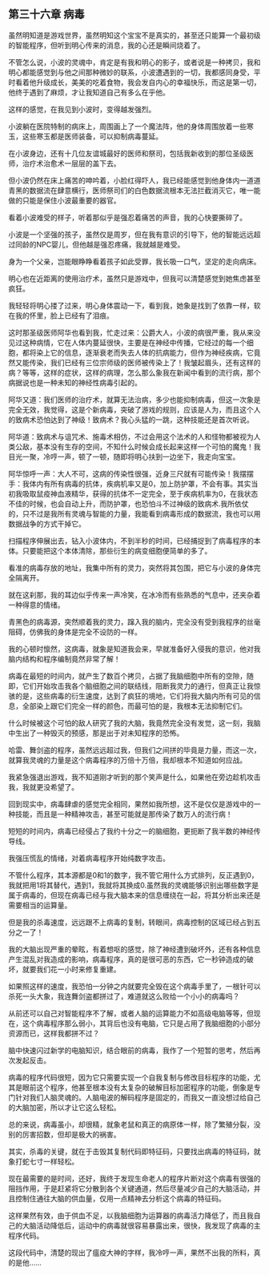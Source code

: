 ## 第三十六章 病毒

虽然明知道是游戏世界，虽然明知这个宝宝不是真实的，甚至还只能算一个最初级的智能程序，但听到明心传来的消息，我的心还是瞬间烧着了。

不管怎么说，小波的灵魂中，肯定是有我和明心的影子，或者说是一种拷贝，我和明心都能感觉到与他之间那种微妙的联系，小波遭遇到的一切，我都感同身受，平时看着他升级成长，美美的吃着食物，我会发自内心的幸福快乐，而这是第一切，他终于遇到了麻烦，才让我知道自己有多么在乎他。

这样的感觉，在我见到小波时，变得越发强烈。

小波躺在医院特制的病床上，周围画上了一个魔法阵，他的身体周围放着一些寒玉，这些寒玉都是医师装备，可以抑制病毒蔓延。

在小波身边，还有十几位友谊城最好的医师和祭司，包括我新收到的那位圣级医师，治疗术治愈术一层层的盖下去。

但小波仍然在床上痛苦的呻吟着，小脸红得吓人，我已经能感觉到他身体内一道道青黑的数据流在肆意横行，医师祭司们的白色数据流根本无法拦截消灭它，唯一能做的只能是保住小波最重要的器官。

看着小波难受的样子，听着那似乎是强忍着痛苦的声音，我的心快要撕碎了。

小波是一个坚强的孩子，虽然仅是周岁，但在我有意识的引导下，他的智能远远超过同龄的NPC婴儿，但他越是强忍疼痛，我就越是难受。

身为一个父亲，岂能眼睁睁看着孩子如此受罪，我长吸一口气，坚定的走向病床。

明心也在近距离的使用治疗术，虽然只是游戏中，但我可以清楚感觉到她焦虑甚至疯狂。

我轻轻将明心搂了过来，明心身体震动一下，看到我，她象是找到了依靠一样，软在我的怀里，脸上已经有了泪痕。

这时那圣级医师阿华也看到我，忙走过来：公爵大人，小波的病很严重，我从来没见过这种病情，它在人体内蔓延很快，主要是在神经中传播，它经过的每一个细胞，都将染上它的信息，逐渐衰老而失去人体的抗病能力，但作为神经疾病，它竟然又能传染，我们已经有三位宗师级的医师被传染上了！我皱起眉头，还有这样的病？等等，这样的症状，这样的病理，怎么那么象我在新闻中看到的流行病，那个病据说也是一种未知的神经性病毒引起的。

阿华又道：我们医师的治疗术，就算无法治病，多少也能抑制病毒，但这一次象是完全无效，我觉得，这是个新病毒，突破了游戏的规则，应该是人为，而且这个人的致病术恐怕达到了神级！致病术？我心头猛的一跳，这种技能还是首次听说。

阿华道：致病术与诅咒术、施毒术相仿，不过会用这个法术的人和怪物都被视为人类公敌，基本没有生存的空间，不知什么时候会成长起来这样一个可怕的魔鬼！我目光一聚，冷哼一声，顿了一顿，随即将明心扶到一边坐下，我走向宝宝。

阿华惊呼一声：大人不可，这病的传染性很强，近身三尺就有可能传染！我摆摆手：我体内有所有病毒的抗体，疾病机率又是0，加上防护罩，不会有事。其实当初我吸取鼠疫神血液精华，获得的抗体不一定完全，至于疾病机率为0，在我状态不佳的时候，也会自动上升，而防护罩，也恐怕斗不过神级的致病术.我所依仗的，只不过是我所有灵魂与智能的力量，我能看到病毒形成的数据流，我也可以用数据战争的方式干掉它。

扫描程序伸展出去，钻入小波体内，不到半秒的时间，已经捕捉到了病毒程序的本体。只要能把这个本体清除，那些衍生的病变细胞便简单的多了。

看准的病毒存放的地址，我集中所有的灵力，突然将其包围，把它与小波的身体完全隔离开。

就在这刹那，我的耳边似乎传来一声冷笑，在冰冷而有些熟悉的气息中，还夹杂着一种得意的情绪。

青黑色的病毒源，突然顺着我的灵力，蹿入我的脑内，完全没有受到我程序的丝毫阻碍，仿佛我的身体是完全不设防的一样。

我的心顿时懔然，这病毒，就象是知道我会来，早就准备好入侵我的意识，他对我脑内结构和程序编制竟然非常了解！

病毒在最短的时间内，就产生了数百个拷贝，占据了我脑细胞中所有的空隙，随即，它们开始攻击我各个脑细胞之间的联结线，阻断我灵力的通行，但真正让我惊骇的是，这些病毒的衍生速度，达到了疯狂的境地，它们将我大脑内所有可见的信息，全部染上跟它们完全一样的颜色，而最可怕的是，我根本无法抑制它们。

什么时候被这个可怕的敌人研究了我的大脑，我竟然完全没有发觉，这一刻，我脑中生出了一种毁灭的预感，那是出于对未知程序的恐怖。

哈雷、舞剑盗的程序，虽然远远超过我，但我们之间拼的毕竟是力量，而这一次，就算我灵魂的力量是这个病毒程序的万倍十万倍，我却根本不知道如何应战。

我紧急强退出游戏，我不知道刚才听到的那个笑声是什么，如果他在旁边趁机攻击我，我就更没希望了。

回到现实中，病毒肆虐的感觉完全相同，果然如我所想，这不是仅仅是游戏中的一种技能，而且是一种精神攻击，甚至可能就是那传染了数万人的流行病！

短短的时间内，病毒已经侵占了我约十分之一的脑细胞，更扼断了我半数的神经传导线。

我强压慌乱的情绪，对着病毒程序开始纯数字攻击。

不管什么程序，其本源都是0和1的数字，我不管它用什么方式排列，反正遇到0，我就把用1将其替代，遇到1，我就将其换成0.虽然我的灵魂能够识别出哪些数字是属于病毒的，但现在病毒已经与我大脑本来的信息缠绕在一起，将其分析出来还是需要相当的运算量。

但是我的杀毒速度，远远跟不上病毒的复制，转眼间，病毒控制的区域已经占到五分之一了！

我的大脑出现严重的晕眩，有着想呕的感觉，除了神经遭到破坏外，还有各种信息产生混乱对我造成的影响，病毒程序，真的是很可恶的东西，它一秒钟造成的破坏，就要我们花一小时来修复重建。

如果照这样的速度，我恐怕一分钟之内就要完全毁在这个病毒手里了，一根针可以杀死一头大象，我连舞剑盗都拼过了，难道就这么败给一个小小的病毒吗？

从前还可以自己对智能程序不了解，或者人脑的运算能力不如高级电脑等等，但现在，这个病毒程序那么弱小，其背后也没有电脑，它只是占用了我脑细胞的小部分资源而已，这样我都拼不过？

脑中快速闪过新学的电脑知识，结合眼前的病毒，我作了一个短暂的思考，然后再次发起反击。

病毒的程序代码很短，因为它只需要实现一个自我复制与修改目标程序的功能，尤其是眼前这个程序，他甚至根本没有太复杂的破解目标加密程序的功能，倒象是专门针对我们人脑灵魂的。人脑电波的解码程序是固定的，而我又一直没想过给自己的大脑加密，所以才让它这么轻松。

总的来说，病毒虽小，却很精，就象老鼠和真正的病原体一样，除了繁殖分裂，没别的厉害招数，但却是极大的祸害。

其实，杀毒的关键，就在于击毁其复制代码即特征码，只要找出病毒的特征码，就象打蛇七寸一样轻松。

现在最需要的是时间，还好，我终于发现生命老人的程序片断对这个病毒有很强的阻挡作用，于是赶紧将它分散到各个关键通道，然后尽量减少自己的大脑活动，并且控制住通往大脑的供血量，仅用一点精神去分析这个病毒的特征码。

这样果然有效，由于供血不足，以我脑细胞为运算器的病毒活力降低了，而且我自己的大脑活动降低后，运动中的病毒就很容易暴露出来，很快，我发现了病毒的主程序代码。

这段代码中，清楚的现出了瘟疫大神的字样，我冷哼一声，果然不出我的所料，真的是他……

